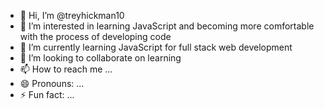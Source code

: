 - 👋 Hi, I’m @treyhickman10
- 👀 I’m interested in learning JavaScript and becoming more comfortable with the process of developing code
- 🌱 I’m currently learning JavaScript for full stack web development
- 💞️ I’m looking to collaborate on learning 
- 📫 How to reach me ...
- 😄 Pronouns: ...
- ⚡ Fun fact: ...

<!---
treyhickman10/treyhickman10 is a ✨ special ✨ repository because its `README.md` (this file) appears on your GitHub profile.
You can click the Preview link to take a look at your changes.
--->
